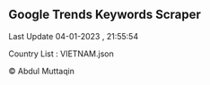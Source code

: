 

## Google Trends Keywords Scraper 
 
Last Update 04-01-2023 , 21:55:54

Country List :
VIETNAM.json



© Abdul Muttaqin 
